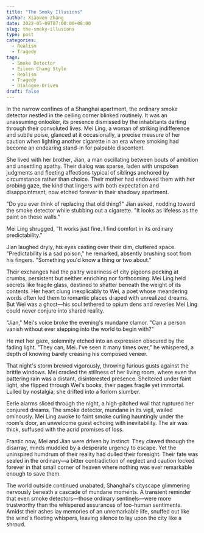 ```yaml
---
title: "The Smoky Illusions"
author: Xiaowen Zhang
date: 2022-05-09T07:00:00+08:00
slug: the-smoky-illusions
type: post
categories:
  - Realism
  - Tragedy
tags:
  - Smoke Detector
  - Eileen Chang Style
  - Realism
  - Tragedy
  - Dialogue-Driven
draft: false
---
```


In the narrow confines of a Shanghai apartment, the ordinary smoke detector nestled in the ceiling corner blinked routinely. It was an unassuming onlooker, its presence dismissed by the inhabitants darting through their convoluted lives. Mei Ling, a woman of striking indifference and subtle poise, glanced at it occasionally, a precise measure of her caution when lighting another cigarette in an era where smoking had become an endearing stand-in for palpable discontent.

She lived with her brother, Jian, a man oscillating between bouts of ambition and unsettling apathy. Their dialog was sparse, laden with unspoken judgments and fleeting affections typical of siblings anchored by circumstance rather than choice. Their mother had endowed them with her probing gaze, the kind that lingers with both expectation and disappointment, now etched forever in their shadowy apartment.

"Do you ever think of replacing that old thing?" Jian asked, nodding toward the smoke detector while stubbing out a cigarette. "It looks as lifeless as the paint on these walls."

Mei Ling shrugged, "It works just fine. I find comfort in its ordinary predictability."

Jian laughed dryly, his eyes casting over their dim, cluttered space. "Predictability is a sad poison," he remarked, absently brushing soot from his fingers. "Something you'd know a thing or two about."

Their exchanges had the paltry weariness of city pigeons pecking at crumbs, persistent but neither enriching nor forthcoming. Mei Ling held secrets like fragile glass, destined to shatter beneath the weight of its contents. Her heart clung inexplicably to Wei, a poet whose meandering words often led them to romantic places draped with unrealized dreams. But Wei was a ghost—his soul tethered to opium dens and reveries Mei Ling could never conjure into shared reality.

"Jian," Mei's voice broke the evening's mundane clamor. "Can a person vanish without ever stepping into the world to begin with?"

He met her gaze, solemnity etched into an expression obscured by the fading light. "They can, Mei. I've seen it many times over," he whispered, a depth of knowing barely creasing his composed veneer.

That night's storm brewed vigorously, throwing furious gusts against the brittle windows. Mei cradled the stillness of her living room, where even the pattering rain was a distant, disinterested presence. Sheltered under faint light, she flipped through Wei's books, their pages fragile yet immortal. Lulled by nostalgia, she drifted into a forlorn slumber.

Eerie alarms sliced through the night, a high-pitched wail that ruptured her conjured dreams. The smoke detector, mundane in its vigil, wailed ominously. Mei Ling awoke to faint smoke curling hauntingly under the room's door, an unwelcome guest echoing with inevitability. The air was thick, suffused with the acrid promises of loss.

Frantic now, Mei and Jian were driven by instinct. They clawed through the disarray, minds muddied by a desperate urgency to escape. Yet the uninspired humdrum of their reality had dulled their foresight. Their fate was sealed in the ordinary—a bitter contradiction of neglect and caution locked forever in that small corner of heaven where nothing was ever remarkable enough to save them.

The world outside continued unabated, Shanghai's cityscape glimmering nervously beneath a cascade of mundane moments. A transient reminder that even smoke detectors—those ordinary sentinels—were more trustworthy than the whispered assurances of too-human sentiments. Amidst their ashes lay memories of an unremarkable life, snuffed out like the wind's fleeting whispers, leaving silence to lay upon the city like a shroud. 